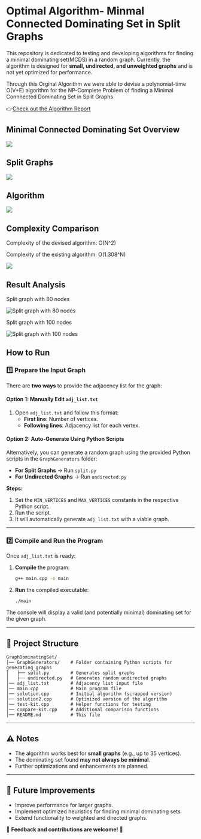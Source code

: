 # Optimal Algorithm- Minmal Connected Dominating Set in Split Graphs

This repository is dedicated to testing and developing algorithms for finding a minimal dominating set(MCDS) in a random graph. Currently, the algorithm is designed for **small, undirected, and unweighted graphs** and is not yet optimized for performance.

Through this Orginal Algorithm we were able to devise a polynomial-time O(V+E) algorithm for the NP-Complete Problem of finding a Minimal Connnected Dominating Set in Split Graphs

👉[Check out the Algorithm Report](https://drive.google.com/file/d/1Zq58jHW5a0obCcVvh65G6b6pctpDcfeS/view?usp=drive_link)

## Minimal Connected Dominating Set Overview
![](https://github.com/Bilmis/Smart-Network-CDS-Algorithm/blob/main/images/MCDS.png)

## Split Graphs
![](https://github.com/Bilmis/Smart-Network-CDS-Algorithm/blob/main/images/input_graph.jpg)

## Algorithm
![](https://github.com/Bilmis/Smart-Network-CDS-Algorithm/blob/main/images/Algorithm2.png)

## Complexity Comparison
Complexity of the devised algorithm: O(N^2)

Complexity of the existing algorithm: O(1.308^N)

![](https://github.com/Bilmis/Smart-Network-CDS-Algorithm/blob/main/images/comparison_graph.png)

## Result Analysis
Split graph with 80 nodes

![Split graph with 80 nodes](https://github.com/Bilmis/Smart-Network-CDS-Algorithm/blob/main/images/80nodes.png)


Split graph with 100 nodes

![Split graph with 100 nodes](https://github.com/Bilmis/Smart-Network-CDS-Algorithm/blob/main/images/100nodes.png)



## How to Run


### 1️⃣ Prepare the Input Graph

There are **two ways** to provide the adjacency list for the graph:

#### **Option 1: Manually Edit `adj_list.txt`**

1. Open `adj_list.txt` and follow this format:
   - **First line**: Number of vertices.
   - **Following lines**: Adjacency list for each vertex.

#### **Option 2: Auto-Generate Using Python Scripts**

Alternatively, you can generate a random graph using the provided Python scripts in the `GraphGenerators` folder:

- **For Split Graphs** → Run `split.py`
- **For Undirected Graphs** → Run `undirected.py`

**Steps:**

1. Set the `MIN_VERTICES` and `MAX_VERTICES` constants in the respective Python script.
2. Run the script.
3. It will automatically generate `adj_list.txt` with a viable graph.

---

### 2️⃣ Compile and Run the Program

Once `adj_list.txt` is ready:

1. **Compile** the program:
   ```sh
   g++ main.cpp -o main
   ```
2. **Run** the compiled executable:
   ```sh
   ./main
   ```

The console will display a valid (and potentially minimal) dominating set for the given graph.

---

## 🔧 Project Structure

```
GraphDominatingSet/
│── GraphGenerators/    # Folder containing Python scripts for generating graphs
│   ├── split.py        # Generates split graphs
│   ├── undirected.py   # Generates random undirected graphs
│── adj_list.txt        # Adjacency list input file
│── main.cpp            # Main program file
│── solution.cpp        # Initial algorithm (scrapped version)
│── solution2.cpp       # Optimized version of the algorithm
│── test-kit.cpp        # Helper functions for testing
│── compare-kit.cpp     # Additional comparison functions
│── README.md           # This file
```

---

## ⚠️ Notes

- The algorithm works best for **small graphs** (e.g., up to 35 vertices).
- The dominating set found **may not always be minimal**.
- Further optimizations and enhancements are planned.

---

## 🚀 Future Improvements

- Improve performance for larger graphs.
- Implement optimized heuristics for finding minimal dominating sets.
- Extend functionality to weighted and directed graphs.

📢 **Feedback and contributions are welcome!** 🎉
